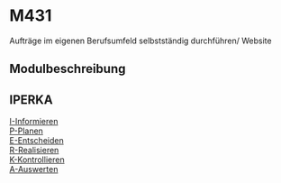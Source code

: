 # M431

Aufträge im eigenen Berufsumfeld selbstständig durchführen/ Website

## Modulbeschreibung

## IPERKA

[I-Informieren](01-Informieren)<br>
[P-Planen](02-Planen)<br>
[E-Entscheiden](03-Entscheiden)<br>
[R-Realisieren](04-Realisieren)<br>
[K-Kontrollieren](05-Kontrollieren)<br>
[A-Auswerten](06-Auswerten)<br>
<br>
